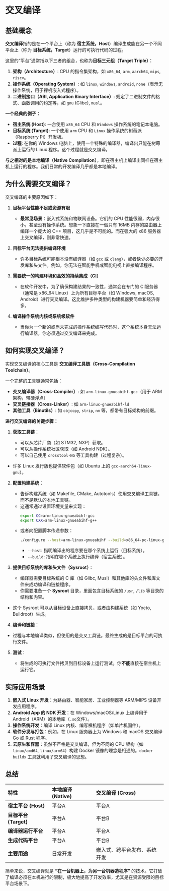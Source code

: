 # 交叉编译

## 基础概念

**交叉编译**指的是在一个平台上（称为 **宿主系统，Host**）编译生成能在另一个不同平台上（称为 **目标系统，Target**）运行的可执行代码的过程。

这里的“平台”通常指以下三者的组合，也称为**目标三元组（Target Triple）**：
1.  **架构（Architecture）**: CPU 的指令集架构，如 `x86_64`, `arm`, `aarch64`, `mips`, `riscv`。
2.  **操作系统（Operating System）**: 如 `linux`, `windows`, `android`, `none`（表示无操作系统，用于裸机嵌入式程序）。
3.  **二进制接口（ABI, Application Binary Interface）**: 规定了二进制文件的格式、函数调用的约定等，如 `gnu` (Glibc), `musl`。

**一个经典的例子：**
*   **宿主系统 (Host)**: 一台使用 `x86_64` CPU 和 `Windows` 操作系统的笔记本电脑。
*   **目标系统 (Target)**: 一个使用 `arm` CPU 和 `Linux` 操作系统的树莓派（Raspberry Pi）开发板。
*   **过程**: 在你的 Windows 电脑上，使用一个特殊的编译器，编译出只能在树莓派上运行的 Linux 程序。这个过程就是交叉编译。

**与之相对的是本地编译（Native Compilation）**，即在宿主机上编译出同样在宿主机上运行的程序。我们日常的开发编译几乎都是本地编译。



## 为什么需要交叉编译？

交叉编译的主要原因如下：

1.  **目标平台性能不足或资源有限**
    *   **最常见场景**：嵌入式系统和物联网设备。它们的 CPU 性能很弱，内存很小，甚至没有操作系统。想象一下直接在一個只有 16MB 内存的路由器上编译一个庞大的 C++ 项目，这几乎是不可能的。而在强大的 x86 服务器上交叉编译，则非常快速。

2.  **目标平台无法提供编译环境**
    *   许多目标系统可能根本没有编译器（如 `gcc` 或 `clang`），或者缺少必要的开发库和头文件。例如，你无法在智能手机或智能电视上直接编译程序。

3.  **需要统一的构建环境和高效的持续集成（CI）**
    *   在软件开发中，为了确保构建结果的一致性，通常会在专门的 CI服务器（通常是 x86_64 Linux）上为所有目标平台（如 Windows, macOS, Android）进行交叉编译。这比维护多种类型的构建机器要简单和经济得多。

4.  **编译操作系统内核或系统级软件**
    *   当你为一个新的或尚未完成的操作系统编写代码时，这个系统本身无法运行编译器，你必须通过交叉编译来完成。



## 如何实现交叉编译？

实现交叉编译的核心工具是 **交叉编译工具链（Cross-Compilation Toolchain）**。

一个完整的工具链通常包括：
*   **交叉编译器（Cross-Compiler）**: 如 `arm-linux-gnueabihf-gcc`（用于 ARM 架构，带硬浮点）
*   **交叉链接器（Cross-Linker）**: 如 `arm-linux-gnueabihf-ld`
*   **其他工具（Binutils）**: 如 `objcopy`, `strip`, `nm` 等，都带有目标架构的前缀。

**进行交叉编译的关键步骤：**

1.  **获取工具链**：
    
    *   可以从芯片厂商（如 STM32, NXP）获取。
    *   可以从操作系统社区获取（如 Android NDK）。
    *   可以自己使用 `crosstool-NG` 等工具构建（过程复杂）。
*   许多 Linux 发行版也提供软件包（如 Ubuntu 上的 `gcc-aarch64-linux-gnu`）。
    
2.  **配置构建系统**：
    *   告诉构建系统（如 Makefile, CMake, Autotools）使用交叉编译工具链，而不是默认的本地工具链。
    *   这通常通过设置环境变量来实现：
        ```bash
        export CC=arm-linux-gnueabihf-gcc
        export CXX=arm-linux-gnueabihf-g++
        ```
    *   或者向配置脚本传递参数：
        ```bash
        ./configure --host=arm-linux-gnueabihf --build=x86_64-pc-linux-gnu
        ```
        *   `--host`: 指明编译出的程序要在哪个系统上运行（目标系统）。
        *   `--build`: 指明在哪个系统上执行编译（宿主系统）。

3.  **提供目标系统的库和头文件（Sysroot）**：
    
    *   编译器需要目标系统的 C 库（如 Glibc, Musl）和其他库的头文件和库文件来成功编译和链接程序。
    *   你需要准备一个 **Sysroot** 目录，里面包含目标系统的 `/usr`, `/lib` 等目录的结构和内容。
*   这个 Sysroot 可以从目标设备上直接拷贝，或者由构建系统（如 Yocto, Buildroot）生成。
    
4.  **编译和链接**：
    
*   过程与本地编译类似，但使用的是交叉工具链。最终生成的是目标平台的可执行文件。
    
5.  **测试**：
    
    *   将生成的可执行文件拷贝到目标设备上运行测试。你**不能**直接在宿主机上运行它。



## 实际应用场景

1.  **嵌入式 Linux 开发**：为路由器、智能家居、工业控制器等 ARM/MIPS 设备开发应用程序。
2.  **Android App 的 NDK 开发**：在 Windows/macOS/Linux 上编译用于 Android（ARM）的本地库（`.so`文件）。
3.  **操作系统开发**：编译 Linux 内核、编写裸机程序（如单片机固件）。
4.  **软件分发与打包**：例如，在 Linux 服务器上为 Windows 和 macOS 交叉编译 Go 或 Rust 程序。
5.  **云原生和容器**：虽然不严格是交叉编译，但为不同的 CPU 架构（如 `linux/amd64`, `linux/arm64`）构建 Docker 镜像的理念是相通的。`docker buildx` 工具就利用了交叉编译的思想。



## 总结

| 特性                  | 本地编译 (Native) | 交叉编译 (Cross)             |
| :-------------------- | :---------------- | :--------------------------- |
| **宿主平台 (Host)**   | 平台A             | 平台A                        |
| **目标平台 (Target)** | 平台A             | 平台B                        |
| **编译器运行平台**    | 平台A             | 平台A                        |
| **生成代码平台**      | 平台A             | 平台B                        |
| **主要用途**          | 日常开发          | 嵌入式、跨平台发布、系统开发 |

简单来说，交叉编译就是 **“在一台机器上，为另一台机器造程序”** 的技术。它打破了编译必须在本机进行的限制，极大地提高了开发效率，尤其是在资源受限的目标平台场景下。